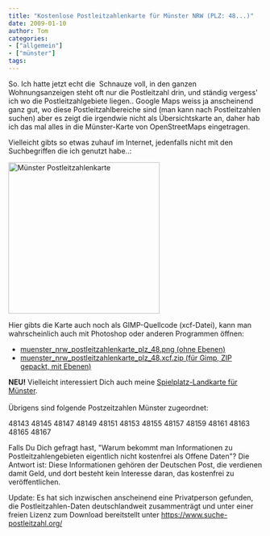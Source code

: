```yaml
---
title: "Kostenlose Postleitzahlenkarte für Münster NRW (PLZ: 48...)"
date: 2009-01-10
author: Tom
categories:
- ["allgemein"]
- ["münster"]
tags:
---
```

So. Ich hatte jetzt echt die  Schnauze voll, in den ganzen Wohnungsanzeigen steht oft nur die Postleitzahl drin, und ständig vergess' ich wo die Postleitzahlgebiete liegen.. Google Maps weiss ja anscheinend ganz gut, wo diese Postleitzahlbereiche sind (man kann nach Postleitzahlen suchen) aber es zeigt die irgendwie nicht als Übersichtskarte an, daher hab ich das mal alles in die Münster-Karte von OpenStreetMaps eingetragen.

Vielleicht gibts so etwas zuhauf im Internet, jedenfalls nicht mit den Suchbegriffen die ich genutzt habe..:

<a title="Postleitzahlenkarte 48xxx Münster" href="http://www.channel23.de/blog/wp-content/uploads/2009/01/munster_nrw_postleitzahlenkarte_plz_48.png"><img class="size-medium wp-image-197" title="munster_nrw_postleitzahlenkarte_plz_48" src="https://www.channel23.de/blog/wp-content/uploads/2009/01/munster_nrw_postleitzahlenkarte_plz_48-300x300.png" alt="Münster Postleitzahlenkarte" width="300" height="300" /></a>

<!--more-->

Hier gibts die Karte auch noch als GIMP-Quellcode (xcf-Datei), kann man wahrscheinlich auch mit Photoshop oder anderen Programmen öffnen:
<ul>
	<li><a href="http://www.channel23.de/blog/wp-content/uploads/2009/01/munster_nrw_postleitzahlenkarte_plz_48.png">muenster_nrw_postleitzahlenkarte_plz_48.png (ohne Ebenen)
</a></li>
	<li><a title="Münster Postleitzahlen Karte für GIMP" href="http://www.channel23.de/blog/wp-content/uploads/2009/01/munster_nrw_postleitzahlenkarte_plz_48xcf.zip">muenster_nrw_postleitzahlenkarte_plz_48.xcf.zip (für Gimp, ZIP gepackt, mit Ebenen)</a></li>
</ul>
<b>NEU!</b> Vielleicht interessiert Dich auch meine <a href="https://www.channel23.de/2020/01/landkarte-aller-munsteraner-spielplatze/">Spielplatz-Landkarte für Münster</a>.
<br /><br />
Übrigens sind folgende Postzeitzahlen Münster zugeordnet:

48143
48145
48147
48149
48151
48153
48155
48157
48159
48161
48163
48165
48167

Falls Du Dich gefragt hast, "Warum bekommt man Informationen zu Postleitzahlengebieten eigentlich nicht kostenfrei als Offene Daten"? Die Antwort ist: Diese Informationen gehören der Deutschen Post, die verdienen damit Geld, und dort besteht kein Interesse daran, das kostenfrei zu veröffentlichen.

Update: Es hat sich inzwischen anscheinend eine Privatperson gefunden, die Postleitzahlen-Daten deutschlandweit zusammenträgt und unter einer freien Lizenz zum Download bereitstellt unter https://www.suche-postleitzahl.org/
